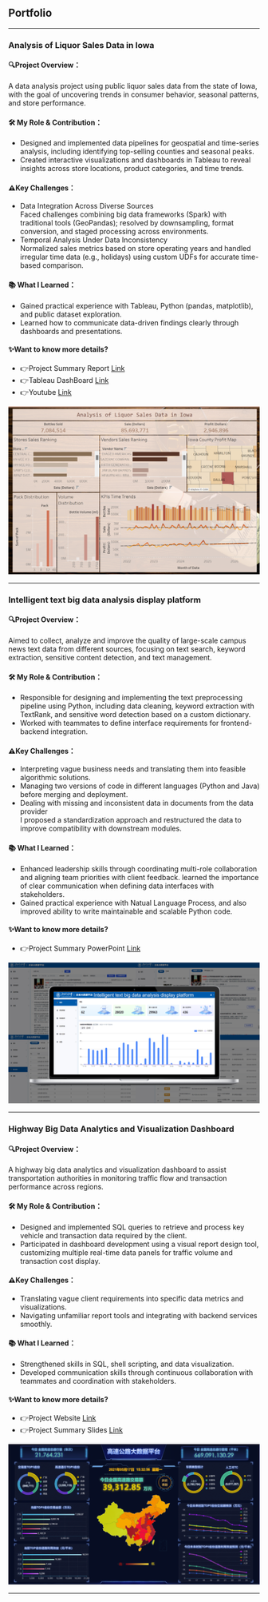 ## Portfolio

---

### Analysis of Liquor Sales Data in Iowa
#### 🔍Project Overview：
A data analysis project using public liquor sales data from the state of Iowa, with the goal of uncovering trends in consumer behavior, seasonal patterns, and store performance.<br>
#### 🛠 My Role & Contribution：
- Designed and implemented data pipelines for geospatial and time-series analysis, including identifying top-selling counties and seasonal peaks. <br>
- Created interactive visualizations and dashboards in Tableau to reveal insights across store locations, product categories, and time trends.<br>

#### ⚠️Key Challenges：
- Data Integration Across Diverse Sources<br>Faced challenges combining big data frameworks (Spark) with traditional tools (GeoPandas); resolved by downsampling, format conversion, and staged processing across environments.<br>
- Temporal Analysis Under Data Inconsistency<br>Normalized sales metrics based on store operating years and handled irregular time data (e.g., holidays) using custom UDFs for accurate time-based comparison.<br>

#### 📚 What I Learned：
- Gained practical experience with Tableau, Python (pandas, matplotlib), and public dataset exploration.<br>
- Learned how to communicate data-driven findings clearly through dashboards and presentations.<br>

#### ✨Want to know more details? 
- 👉Project Summary Report [Link](https://github.sfu.ca/wya65/cheerstodata)
- 👉Tableau DashBoard [Link](https://public.tableau.com/app/profile/yingzi.yuan/viz/Book1_17414960412010/Dashboard2?publish=yes)
- 👉Youtube [Link](https://www.youtube.com/watch?v=eNGkROW1Uew&ab_channel=SophiaYang)
<img src="images/Tab2.png?raw=true"/>

---
### Intelligent text big data analysis display platform
#### 🔍Project Overview：
Aimed to collect, analyze and improve the quality of large-scale campus news text data from different sources, focusing on text search, keyword extraction, sensitive content detection, and text management.<br>

#### 🛠 My Role & Contribution：
- Responsible for designing and implementing the text preprocessing pipeline using Python, including data cleaning, keyword extraction with TextRank, and sensitive word detection based on a custom dictionary.<br>
- Worked with teammates to define interface requirements for frontend-backend integration.<br>

#### ⚠️Key Challenges：
-  Interpreting vague business needs and translating them into feasible algorithmic solutions.<br>
-  Managing two versions of code in different languages (Python and Java) before merging and deployment. <br>
- Dealing with missing and inconsistent data in documents from the data provider<br>I proposed a standardization approach and restructured the data to improve compatibility with downstream modules.<br>

#### 📚 What I Learned：
- Enhanced leadership skills through coordinating multi-role collaboration and aligning team priorities with client feedback. learned the importance of clear communication when defining data interfaces with stakeholders.<br>
- Gained practical experience with Natual Language Process, and also improved ability to write maintainable and scalable Python code.<br>
#### ✨Want to know more details?
- 👉Project Summary PowerPoint [Link](https://docs.google.com/presentation/d/16s6zZYxvOKEwYpxy2t02wZa0QElIp27SVfzsVwCSuq8/edit?usp=sharing)<br>
<img src="images/Project2.png?raw=true"/>

---

### Highway Big Data Analytics and Visualization Dashboard
#### 🔍Project Overview：
A highway big data analytics and visualization dashboard to assist transportation authorities in monitoring traffic flow and transaction performance across regions.<br>

#### 🛠 My Role & Contribution：
- Designed and implemented SQL queries to retrieve and process key vehicle and transaction data required by the client. <br>
- Participated in dashboard development using a visual report design tool, customizing multiple real-time data panels for traffic volume and transaction cost display. <br>

#### ⚠️Key Challenges：
- Translating vague client requirements into specific data metrics and visualizations.<br>
- Navigating unfamiliar report tools and integrating with backend services smoothly. <br>
#### 📚 What I Learned：
- Strengthened skills in SQL, shell scripting, and data visualization.<br>
- Developed communication skills through continuous collaboration with teammates and coordination with stakeholders.<br>

#### ✨Want to know more details? 
- 👉Project Website [Link](http://39.105.1.143:9998/ )
- 👉Project Summary Slides [Link](https://docs.google.com/presentation/d/1A2bPSx9vF1x0Jmy0NeHrYnkctKXp56VlwC_TXf0Hx8o/edit?usp=sharing)
<img src="images/Picture1.png?raw=true"/>



---

